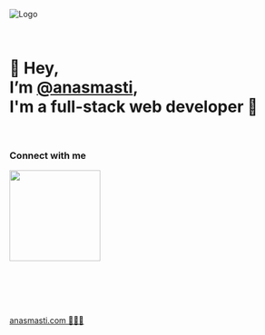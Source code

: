 ![Logo](https://anasmasti.com/assets/images/logo/logo.webp)

<br />

# 👋 Hey, <br /> I’m [@anasmasti][website], <br /> I'm a full-stack web developer 🚀

<br />

### Connect with me
[<img src='https://anasmasti.com/assets/images/contact/online.svg' width='160rem'/>][contact-me]

<br /><br /><br /><br />

[anasmasti.com 👨🏻‍💻][website]



[website]: <https://anasmasti.com>
[contact-me]: <https://anasmasti.com/contact>
